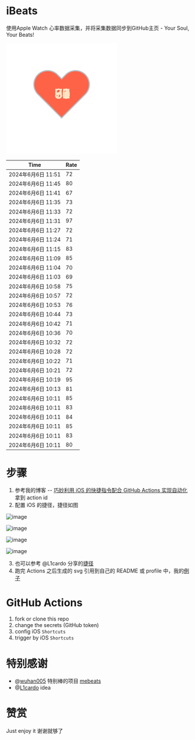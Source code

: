 # iBeats
使用Apple Watch 心率数据采集，并将采集数据同步到GitHub主页 - Your Soul, Your Beats!

![](./files/heart.svg)

<!--START_SECTION:my_heart_rate-->
| Time | Rate | 
 | ---- | ---- | 
| 2024年6月6日 11:51 | 72 |
| 2024年6月6日 11:45 | 80 |
| 2024年6月6日 11:41 | 67 |
| 2024年6月6日 11:35 | 73 |
| 2024年6月6日 11:33 | 72 |
| 2024年6月6日 11:31 | 97 |
| 2024年6月6日 11:27 | 72 |
| 2024年6月6日 11:24 | 71 |
| 2024年6月6日 11:15 | 83 |
| 2024年6月6日 11:09 | 85 |
| 2024年6月6日 11:04 | 70 |
| 2024年6月6日 11:03 | 69 |
| 2024年6月6日 10:58 | 75 |
| 2024年6月6日 10:57 | 72 |
| 2024年6月6日 10:53 | 76 |
| 2024年6月6日 10:44 | 73 |
| 2024年6月6日 10:42 | 71 |
| 2024年6月6日 10:36 | 70 |
| 2024年6月6日 10:32 | 72 |
| 2024年6月6日 10:28 | 72 |
| 2024年6月6日 10:22 | 71 |
| 2024年6月6日 10:21 | 72 |
| 2024年6月6日 10:19 | 95 |
| 2024年6月6日 10:13 | 81 |
| 2024年6月6日 10:11 | 85 |
| 2024年6月6日 10:11 | 83 |
| 2024年6月6日 10:11 | 84 |
| 2024年6月6日 10:11 | 85 |
| 2024年6月6日 10:11 | 83 |
| 2024年6月6日 10:11 | 80 |

<!--END_SECTION:my_heart_rate-->

# 步骤
1. 参考我的博客 -- [巧妙利用 iOS 的快捷指令配合 GitHub Actions 实现自动化](https://github.com/yihong0618/gitblog/issues/198) 拿到 action id
2. 配置 iOS 的捷径，捷径如图

![image](https://user-images.githubusercontent.com/15976103/122154218-0db0b480-ce97-11eb-93bb-5aec07c558dc.png)

![image](https://user-images.githubusercontent.com/15976103/122154236-186b4980-ce97-11eb-8e4b-70551a0391ae.png)

![image](https://user-images.githubusercontent.com/15976103/122154268-2d47dd00-ce97-11eb-902e-3acf292265a9.png)

![image](https://user-images.githubusercontent.com/15976103/122174055-fa144680-ceb4-11eb-9be2-3eb83cd516f7.png)

3. 也可以参考 @L1cardo 分享的[捷径](https://www.icloud.com/shortcuts/6ab6047b459c41ad822ad6b94b1c03d4)
4. 跑完 Actions 之后生成的 svg 引用到自己的 README 或 profile 中，我的[例子](https://github.com/yihong0618) 

# GitHub Actions

1. fork or clone this repo
2. change the secrets (GitHub token)
3. config iOS `Shortcuts` 
4. trigger by iOS `Shortcuts`

# 特别感谢
- @[wuhan005](https://github.com/wuhan005) 特别棒的项目 [mebeats](https://github.com/wuhan005/mebeats)
- @[L1cardo](https://github.com/L1cardo) idea

# 赞赏
Just enjoy it
谢谢就够了
